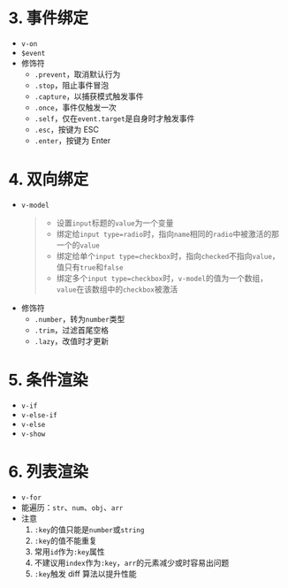 # 3. 事件绑定

- `v-on`
- `$event`
- 修饰符
  - `.prevent`，取消默认行为
  - `.stop`，阻止事件冒泡
  - `.capture`，以捕获模式触发事件
  - `.once`，事件仅触发一次
  - `.self`，仅在`event.target`是自身时才触发事件
  - `.esc`，按键为 ESC
  - `.enter`，按键为 Enter

# 4. 双向绑定

- `v-model`
  > - 设置`input`标题的`value`为一个变量
  > - 绑定给`input type=radio`时，指向`name`相同的`radio`中被激活的那一个的`value`
  > - 绑定给单个`input type=checkbox`时，指向`checked`不指向`value`，值只有`true`和`false`
  > - 绑定多个`input type=checkbox`时，`v-model`的值为一个数组，`value`在该数组中的`checkbox`被激活
- 修饰符
  - `.number`，转为`number`类型
  - `.trim`，过滤首尾空格
  - `.lazy`，改值时才更新

# 5. 条件渲染

- `v-if`
- `v-else-if`
- `v-else`
- `v-show`

# 6. 列表渲染

- `v-for`
- 能遍历：`str`、`num`、`obj`、`arr`
- 注意
  1. `:key`的值只能是`number`或`string`
  2. `:key`的值不能重复
  3. 常用`id`作为`:key`属性
  4. 不建议用`index`作为`:key`，`arr`的元素减少或时容易出问题
  5. `:key`触发 diff 算法以提升性能
